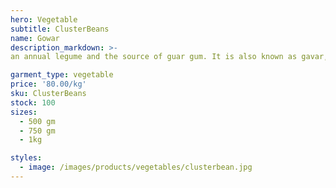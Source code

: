 ```yaml
---
hero: Vegetable
subtitle: ClusterBeans
name: Gowar
description_markdown: >-
an annual legume and the source of guar gum. It is also known as gavar, gawar, or guvar bean.

garment_type: vegetable
price: '80.00/kg'
sku: ClusterBeans
stock: 100
sizes:
  - 500 gm
  - 750 gm
  - 1kg

styles:
  - image: /images/products/vegetables/clusterbean.jpg
---
```

